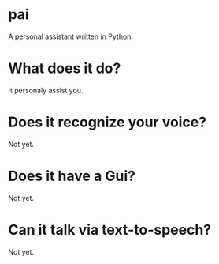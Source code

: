 # pai
A personal assistant written in Python.

# What does it do?
It personaly assist you.

# Does it recognize your voice?
Not yet.

# Does it have a Gui?
Not yet.

# Can it talk via text-to-speech?
Not yet.
